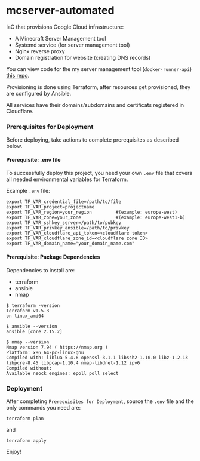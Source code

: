 # mcserver-automated

IaC that provisions Google Cloud infrastructure:
- A Minecraft Server Management tool
- Systemd service (for server management tool)
- Nginx reverse proxy
- Domain registration for website (creating DNS records)

You can view code for the my server management tool (`docker-runner-api`) [this repo](https://github.com/tomek-skrond/docker-runner-api).

Provisioning is done using Terraform, after resources get provisioned, they are configured by Ansible.

All services have their domains/subdomains and certificats registered in Cloudflare.

### Prerequisites for Deployment
Before deploying, take actions to complete prerequisites as described below.

#### Prerequisite: .env file
To successfully deploy this project, you need your own `.env` file that covers all needed environmental variables for Terraform.

Example `.env` file:

```
export TF_VAR_credential_file=/path/to/file
export TF_VAR_project=projectname
export TF_VAR_region=your_region         #(example: europe-west)
export TF_VAR_zone=your_zone             #(example: europe-west1-b)
export TF_VAR_sshkey_server=/path/to/pubkey
export TF_VAR_privkey_ansible=/path/to/privkey
export TF_VAR_cloudflare_api_token=<cloudflare token>
export TF_VAR_cloudflare_zone_id=<cloudflare zone ID>
export TF_VAR_domain_name="your_domain_name.com"
```

#### Prerequisite: Package Dependencies
Dependencies to install are:
- terraform
- ansible
- nmap

```
$ terraform -version
Terraform v1.5.3
on linux_amd64
```

```
$ ansible --version
ansible [core 2.15.2]
```

```
$ nmap --version
Nmap version 7.94 ( https://nmap.org )
Platform: x86_64-pc-linux-gnu
Compiled with: liblua-5.4.6 openssl-3.1.1 libssh2-1.10.0 libz-1.2.13 libpcre-8.45 libpcap-1.10.4 nmap-libdnet-1.12 ipv6
Compiled without:
Available nsock engines: epoll poll select
```

### Deployment

After completing `Prerequisites for Deployment`, source the `.env` file and the only commands you need are:
```
terraform plan
```
and
```
terraform apply
```

Enjoy!
